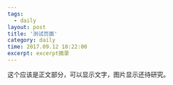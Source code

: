 ```yaml
---
tags:
  - daily
layout: post
title: '测试页面'
category: daily
time: 2017.09.12 18:22:00
excerpt: excerpt摘录
---
```


这个应该是正文部分，可以显示文字，图片显示还待研究。